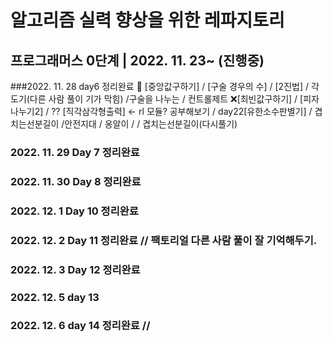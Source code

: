 # 알고리즘 실력 향상을 위한 레파지토리

## 프로그래머스 0단계 | 2022. 11. 23~ (진행중)

###2022. 11. 28 day6 정리완료
🔺 [중앙값구하기] / [구술 경우의 수] / [2진법] / 각도기(다른 사람 풀이 기가 막힘) /구술을 나누는 / 컨트롤제트
❌[최빈값구하기] / [피자나누기2] /
?? [직각삼각형출력] ← rl 모듈? 공부해보기
/ day22[유한소수판별기]
/ 겹치는선분길이 /안전지대 / 옹알이 /
/ 겹치는선분길이(다시풀기)

### 2022. 11. 29 Day 7 정리완료

### 2022. 11. 30 Day 8 정리완료

### 2022. 12. 1 Day 10 정리완료

### 2022. 12. 2 Day 11 정리완료 // 팩토리얼 다른 사람 풀이 잘 기억해두기.

### 2022. 12. 3 Day 12 정리완료

### 2022. 12. 5 day 13 

### 2022. 12. 6 day 14 정리완료 // 
